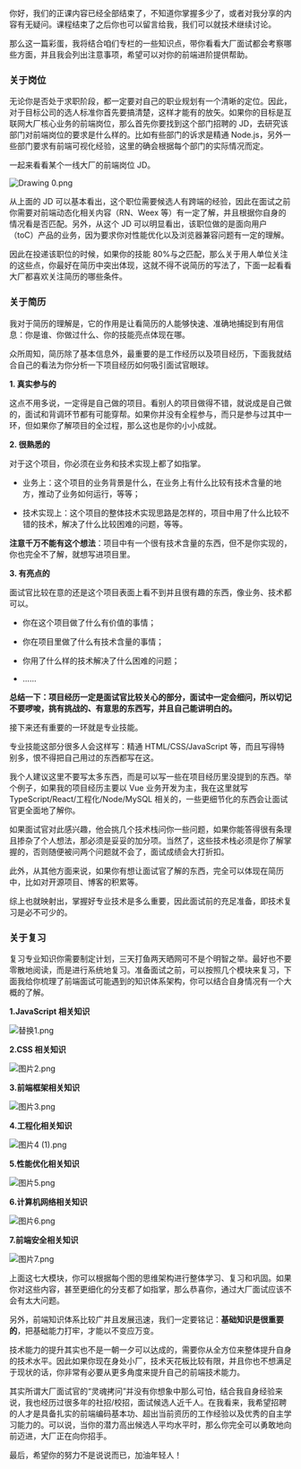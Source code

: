 你好，我们的正课内容已经全部结束了，不知道你掌握多少了，或者对我分享的内容有无疑问。课程结束了之后你也可以留言给我，我们可以就技术继续讨论。

那么这一篇彩蛋，我将结合咱们专栏的一些知识点，带你看看大厂面试都会考察哪些方面，并且我会列出注意事项，希望可以对你的前端进阶提供帮助。

### 关于岗位

无论你是否处于求职阶段，都一定要对自己的职业规划有一个清晰的定位。因此，对于目标公司的选人标准你首先要搞清楚，这样才能有的放矢。如果你的目标是互联网大厂核心业务的前端岗位，那么首先你要找到这个部门招聘的 JD，去研究该部门对前端岗位的要求是什么样的。比如有些部门的诉求是精通 Node.js，另外一些部门要求有前端可视化经验，这里的确会根据每个部门的实际情况而定。

一起来看看某个一线大厂的前端岗位 JD。

![Drawing 0.png](https://s0.lgstatic.com/i/image6/M00/25/40/CioPOWBZhMmAey6FAABsTSE2Xzc783.png)

从上面的 JD 可以基本看出，这个职位需要候选人有跨端的经验，因此在面试之前你需要对前端动态化相关内容（RN、Weex 等）有一定了解，并且根据你自身的情况看是否匹配。另外，从这个 JD 可以明显看出，该职位做的是面向用户（toC）产品的业务，因为要求你对性能优化以及浏览器兼容问题有一定的理解。

因此在投递该职位的时候，如果你的技能 80%与之匹配，那么关于用人单位关注的这些点，你最好在简历中突出体现，这就不得不说简历的写法了，下面一起看看大厂都喜欢关注简历的哪些条件。

### 关于简历

我对于简历的理解是，它的作用是让看简历的人能够快速、准确地捕捉到有用信息：你是谁、你做过什么、你的技能亮点体现在哪。

众所周知，简历除了基本信息外，最重要的是工作经历以及项目经历，下面我就结合自己的看法为你分析一下项目经历如何吸引面试官眼球。

**1\. 真实参与的**

这点不用多说，一定得是自己做的项目。看别人的项目做得不错，就说成是自己做的，面试和背调环节都有可能穿帮。如果你并没有全程参与，而只是参与过其中一环，但如果你了解项目的全过程，那么这也是你的小小成就。

**2\. 很熟悉的**

对于这个项目，你必须在业务和技术实现上都了如指掌。

*   业务上：这个项目的业务背景是什么，在业务上有什么比较有技术含量的地方，推动了业务如何运行，等等；
    
*   技术实现上：这个项目的整体技术实现思路是怎样的，项目中用了什么比较不错的技术，解决了什么比较困难的问题，等等。
    

**注意千万不能有这个想法**：项目中有一个很有技术含量的东西，但不是你实现的，你也完全不了解，就想写进项目里。

**3\. 有亮点的**

面试官比较在意的还是这个项目表面上看不到并且很有趣的东西，像业务、技术都可以。

*   你在这个项目做了什么有价值的事情；
    
*   你在项目里做了什么有技术含量的事情；
    
*   你用了什么样的技术解决了什么困难的问题；
    
*   ……
    

**总结一下：项目经历一定是面试官比较关心的部分，面试中一定会细问，所以切记不要啰唆，挑有挑战的、有意思的东西写，并且自己能讲明白的。**

接下来还有重要的一环就是专业技能。

专业技能这部分很多人会这样写：精通 HTML/CSS/JavaScript 等，而且写得特别多，恨不得把自己用过的东西都写在这。

我个人建议这里不要写太多东西，而是可以写一些在项目经历里没提到的东西。举个例子，如果我的项目经历主要以 Vue 业务开发为主，我在这里就写 TypeScript/React/工程化/Node/MySQL 相关的，一些更细节化的东西会让面试官更全面地了解你。

如果面试官对此感兴趣，他会挑几个技术栈问你一些问题，如果你能答得很有条理且掺杂了个人想法，那必须是妥妥的加分项。当然了，这些技术栈必须是你了解掌握的，否则随便被问两个问题就不会了，面试成绩会大打折扣。

此外，从其他方面来说，如果你有想让面试官了解的东西，完全可以体现在简历中，比如对开源项目、博客的积累等。

综上也就映射出，掌握好专业技术是多么重要，因此面试前的充足准备，即技术复习是必不可少的。

### 关于复习

复习专业知识你需要制定计划，三天打鱼两天晒网可不是个明智之举。最好也不要零散地阅读，而是进行系统地复习。准备面试之前，可以按照几个模块来复习，下面我给你梳理了前端面试可能遇到的知识体系架构，你可以结合自身情况有一个大概的了解。

**1.JavaScript 相关知识**

![替换1.png](https://s0.lgstatic.com/i/image6/M00/27/BD/CioPOWBdqTKABzwkAAS4O8a6zdg605.png)

**2.CSS 相关知识**

![图片2.png](https://s0.lgstatic.com/i/image6/M00/25/79/CioPOWBZvCKARqbwAAcG8s48n48724.png)

**3.前端框架相关知识**

![图片3.png](https://s0.lgstatic.com/i/image6/M00/25/7C/Cgp9HWBZvCmARl8TAAJGsoqNml4712.png)

**4.工程化相关知识**

![图片4 (1).png](https://s0.lgstatic.com/i/image6/M00/25/79/CioPOWBZvC-ADmXKAAaltQiapR0682.png)

**5.性能优化相关知识**

![图片5.png](https://s0.lgstatic.com/i/image6/M00/25/7C/Cgp9HWBZvDqAbhRGAAOV9UkSVcc273.png)

**6.计算机网络相关知识**

![图片6.png](https://s0.lgstatic.com/i/image6/M00/25/79/CioPOWBZvEKAS-KyAAh_BgalLrE159.png)

**7.前端安全相关知识**

![图片7.png](https://s0.lgstatic.com/i/image6/M00/25/7C/Cgp9HWBZvEiAAd_BAAPw1O2oa_U241.png)

上面这七大模块，你可以根据每个图的思维架构进行整体学习、复习和巩固。如果你对这些内容，甚至更细化的分支都了如指掌，那么恭喜你，通过大厂面试应该不会有太大问题。

另外，前端知识体系比较广并且发展迅速，我们一定要铭记：**基础知识是很重要的**，把基础能力打牢，才能以不变应万变。

技术能力的提升其实也不是一朝一夕可以达成的，需要你从全方位来整体提升自身的技术水平。因此如果你现在身处小厂，技术天花板比较有限，并且你也不想满足于现状的话，你非常有必要从更多角度来提升自己的前端技术能力。

其实所谓大厂面试官的“灵魂拷问”并没有你想象中那么可怕，结合我自身经验来说，我也经历过很多年的社招/校招，面试候选人近千人。在我看来，我希望招聘的人才是具备扎实的前端编码基本功、超出当前资历的工作经验以及优秀的自主学习能力的。可以说，当你的潜力高出候选人平均水平时，那么你完全可以勇敢地向前迈进，大厂正在向你招手。

最后，希望你的努力不是说说而已，加油年轻人！